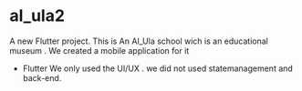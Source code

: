 # al_ula2

A new Flutter project.
This is An Al_Ula school wich is an educational museum . 
We created a mobile application for it

* Flutter
We only used the UI/UX . we did not used statemanagement and back-end.
